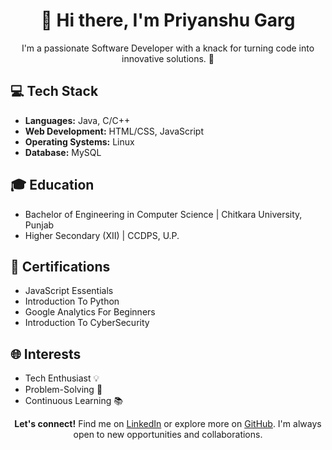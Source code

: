 <div align="center">

# 👋 Hi there, I'm Priyanshu Garg

I'm a passionate Software Developer with a knack for turning code into innovative solutions. 🚀

</div>

## 💻 Tech Stack

- **Languages:** Java, C/C++
- **Web Development:** HTML/CSS, JavaScript
- **Operating Systems:** Linux
- **Database:** MySQL

## 🎓 Education

- Bachelor of Engineering in Computer Science | Chitkara University, Punjab
- Higher Secondary (XII) | CCDPS, U.P.

## 🌟 Certifications

- JavaScript Essentials
- Introduction To Python
- Google Analytics For Beginners
- Introduction To CyberSecurity

## 🌐 Interests

- Tech Enthusiast 💡
- Problem-Solving 🧩
- Continuous Learning 📚

<div align="center">

**Let's connect!** Find me on [LinkedIn](https://www.linkedin.com/in/priyans-hu) or explore more on [GitHub](https://github.com/priyans-hu). I'm always open to new opportunities and collaborations.

</div>
